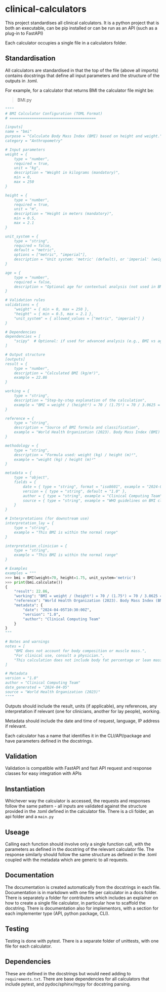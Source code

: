 # clinical-calculators

This project standardises all clinical calculators. It is a python project that is both an executable, can be pip installed or can be run as an API (such as a plug-in to FastAPI)

Each calculator occupies a single file in a calculators folder.

## Standardisation

All calculators are standardised in that the top of the file (above all imports) contains docstrings that define all input parameters and the structure of the outputs in .toml.

For example, for a calculator that returns BMI the calculator file might be:

>BMI.py

```python
""""
# BMI Calculator Configuration (TOML Format)
# =======================================

[inputs]
name = "bmi"
purpose = "Calculate Body Mass Index (BMI) based on height and weight."
category = "Anthropometry"

# Input parameters
weight = {
    type = "number",
    required = true,
    unit = "kg",
    description = "Weight in kilograms (mandatory)",
    min = 0,
    max = 250
}

height = {
    type = "number",
    required = true,
    unit = "m",
    description = "Height in meters (mandatory)",
    min = 0.5,
    max = 2.1
}

unit_system = {
    type = "string",
    required = false,
    default = "metric",
    options = ["metric", "imperial"],
    description = "Unit system: 'metric' (default), or 'imperial' (weight in lbs, height in inches)"
}

age = {
    type = "number",
    required = false,
    description = "Optional age for contextual analysis (not used in BMI calculation)"
}

# Validation rules
validations = {
    "weight" = { min = 0, max = 250 },
    "height" = { min = 0.5, max = 2.1 },
    "unit_system" = { allowed_values = ["metric", "imperial"] }
}

# Dependencies
dependencies = [
    "scipy"  # Optional: if used for advanced analysis (e.g., BMI vs age trends)
]

# Output structure
[outputs]
result = {
    type = "number",
    description = "Calculated BMI (kg/m²)",
    example = 22.86
}

working = {
    type = "string",
    description = "Step-by-step explanation of the calculation",
    example = "BMI = weight / (height²) = 70 / (1.75²) = 70 / 3.0625 = 22.86"
}

reference = {
    type = "string",
    description = "Source of BMI formula and classification",
    example = "World Health Organization (2023). Body Mass Index (BMI) classification"
}

methodology = {
    type = "string",
    description = "Formula used: weight (kg) / height (m)²",
    example = "weight (kg) / height (m)²"
}

metadata = {
    type = "object",
    fields = {
        date = { type = "string", format = "iso8601", example = "2024-04-05T10:30:00Z" },
        version = { type = "string", default = "1.0" },
        author = { type = "string", example = "Clinical Computing Team" },
        source = { type = "string", example = "WHO guidelines on BMI classification" }
    }
}

# Interpretations (for downstream use)
interpretation_lay = {
    type = "string",
    example = "This BMI is within the normal range"
}

interpretation_clinician = {
    type = "string",
    example = "This BMI is within the normal range"
}

# Examples
examples = """
>>> bmi = BMI(weight=70, height=1.75, unit_system='metric')
>>> print(bmi.calculate())
{
    "result": 22.86,
    "working": "BMI = weight / (height²) = 70 / (1.75²) = 70 / 3.0625 = 22.86",
    "reference": "World Health Organization (2023). Body Mass Index (BMI) classification",
    "metadata": {
        "date": "2024-04-05T10:30:00Z",
        "version": "1.0",
        "author": "Clinical Computing Team"
    }
}
"""

# Notes and warnings
notes = [
    "BMI does not account for body composition or muscle mass.",
    "For clinical use, consult a physician.",
    "This calculation does not include body fat percentage or lean mass."
]

# Metadata
version = "1.0"
author = "Clinical Computing Team"
date_generated = "2024-04-05"
source = "World Health Organization (2023)"
""""
```

Outputs should include the result, units (if applicable), any references, any interpretation if relevant (one for clinicians, another for lay people), working.

Metadata should include the date and time of request, language, IP address if relevant.

Each calculator has a name that identifies it in the CLI/API/package and have parameters defined in the docstrings. 

## Validation

Validation is compatible with FastAPI and fast API request and response classes for easy integration with APIs

## Instantiation

Whichever way the calculator is accessed, the requests and responses follow the same pattern - all inputs are validated against the structure provided in the .toml defined in the calculator file. There is a cli folder, an api folder and a `main.py`

## Useage

Calling each function should involve only a single function call, with the parameters as defined in the docstring of the relevant calculator file. The response similarly should follow the same structure as defined in the .toml coupled with the metadata which are generic to all requests.

## Documentation

The documentation is created automatically from the docstrings in each file. Documentation is in markdown with one file per calculator in a docs folder. There is separately a folder for contributers which  includes an explainer on how to create a single file calculator, in particular how to scaffold the docstring. There is documentation also for implementors, with a section for each implementer type (API, python package, CLI).

## Testing

Testing is done with pytest. There is a separate folder of unittests, with one file for each calculator.

## Dependencies

These are defined in the docstrings but would need adding to `requirements.txt`. There are base dependencies for all calculators that include pytest, and pydoc/sphinx/mypy for docstring parsing.